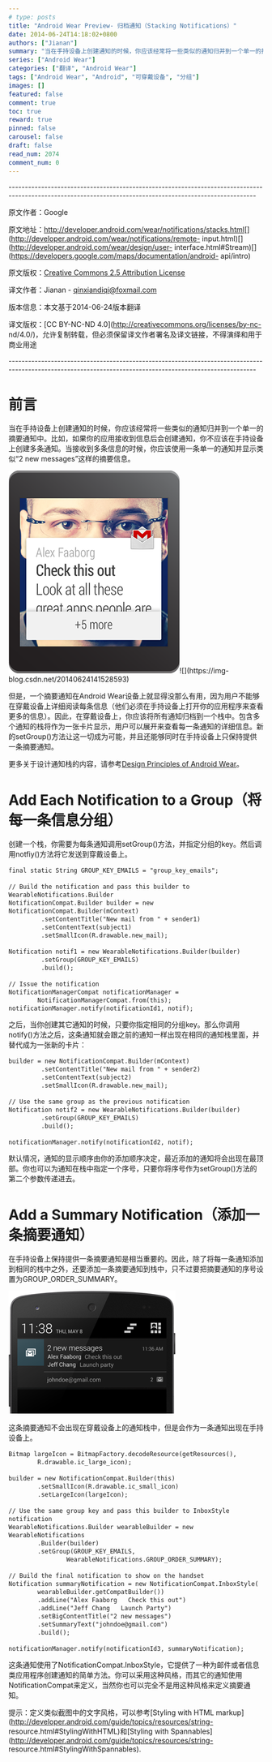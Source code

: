 ```yaml
---
# type: posts 
title: "Android Wear Preview- 归档通知（Stacking Notifications）"
date: 2014-06-24T14:18:02+0800
authors: ["Jianan"]
summary: "当在手持设备上创建通知的时候，你应该经常将一些类似的通知归并到一个单一的摘要通知中。比如，如果你的应用接收到信息后会创建通知，你不应该在手持设备上创建多条通知。当接收到多条信息的时候，你应该使用一条单一的通知并显示类似“2 new messag"
series: ["Android Wear"]
categories: ["翻译", "Android Wear"]
tags: ["Android Wear", "Android", "可穿戴设备", "分组"]
images: []
featured: false
comment: true
toc: true
reward: true
pinned: false
carousel: false
draft: false
read_num: 2074
comment_num: 0
---
```


\----------------------------------------------------------------------------------------------------------------------------------------------------------

原文作者：Google

原文地址：<http://developer.android.com/wear/notifications/stacks.html>[](http://developer.android.com/wear/notifications/pages.html)[](http://developer.android.com/wear/notifications/remote-
input.html)[](http://developer.android.com/wear/notifications/creating.html)[](http://developer.android.com/wear/design/index.htmlhttp://developer.android.com/wear/design/index.html)[](http://developer.android.com/wear/design/user-
interface.html#Stream)[](http://developer.android.com/wear/preview/start.html)[](https://developers.google.com/maps/documentation/android-
api/intro)

原文版权：[Creative Commons 2.5 Attribution
License](http://creativecommons.org/licenses/by/2.5/)[](http://creativecommons.org/licenses/by/3.0/)

译文作者：Jianan - qinxiandiqi@foxmail.com

版本信息：本文基于2014-06-24版本翻译

译文版权：[CC BY-NC-ND 4.0](http://creativecommons.org/licenses/by-nc-
nd/4.0/)，允许复制转载，但必须保留译文作者署名及译文链接，不得演绎和用于商业用途

\----------------------------------------------------------------------------------------------------------------------------------------------------------

  

# 前言

  

当在手持设备上创建通知的时候，你应该经常将一些类似的通知归并到一个单一的摘要通知中。比如，如果你的应用接收到信息后会创建通知，你不应该在手持设备上创建多条通知。当接收到多条信息的时候，你应该使用一条单一的通知并显示类似“2
new messages”这样的摘要信息。

  

![](d4e9c3911c4d15c14c2f019de71a20f5.png)![](https://img-
blog.csdn.net/20140624141528593)  

  
但是，一个摘要通知在Android
Wear设备上就显得没那么有用，因为用户不能够在穿戴设备上详细阅读每条信息（他们必须在手持设备上打开你的应用程序来查看更多的信息）。因此，在穿戴设备上，你应该将所有通知归档到一个栈中。包含多个通知的栈将作为一张卡片显示，用户可以展开来查看每一条通知的详细信息。新的setGroup()方法让这一切成为可能，并且还能够同时在手持设备上只保持提供一条摘要通知。

  
更多关于设计通知栈的内容，请参考[Design Principles of Android
Wear](http://blog.csdn.net/qinxiandiqi/article/details/32331397)。

  

# Add Each Notification to a Group（将每一条信息分组）

  

创建一个栈，你需要为每条通知调用setGroup()方法，并指定分组的key。然后调用notfiy()方法将它发送到穿戴设备上。

    
    
    final static String GROUP_KEY_EMAILS = "group_key_emails";
    
    // Build the notification and pass this builder to WearableNotifications.Builder
    NotificationCompat.Builder builder = new NotificationCompat.Builder(mContext)
             .setContentTitle("New mail from " + sender1)
             .setContentText(subject1)
             .setSmallIcon(R.drawable.new_mail);
    
    Notification notif1 = new WearableNotifications.Builder(builder)
             .setGroup(GROUP_KEY_EMAILS)
             .build();
    
    // Issue the notification
    NotificationManagerCompat notificationManager =
            NotificationManagerCompat.from(this);
    notificationManager.notify(notificationId1, notif);

之后，当你创建其它通知的时候，只要你指定相同的分组key。那么你调用notify()方法之后，这条通知就会跟之前的通知一样出现在相同的通知栈里面，并替代成为一张新的卡片：

    
    
    builder = new NotificationCompat.Builder(mContext)
             .setContentTitle("New mail from " + sender2)
             .setContentText(subject2)
             .setSmallIcon(R.drawable.new_mail);
    
    // Use the same group as the previous notification
    Notification notif2 = new WearableNotifications.Builder(builder)
             .setGroup(GROUP_KEY_EMAILS)
             .build();
    
    notificationManager.notify(notificationId2, notif);

默认情况，通知的显示顺序由你的添加顺序决定，最近添加的通知将会出现在最顶部。你也可以为通知在栈中指定一个序号，只要你将序号作为setGroup()方法的第二个参数传递进去。

  

# Add a Summary Notification（添加一条摘要通知）

  

在手持设备上保持提供一条摘要通知是相当重要的。因此，除了将每一条通知添加到相同的栈中之外，还要添加一条摘要通知到栈中，只不过要把摘要通知的序号设置为GROUP_ORDER_SUMMARY。

  

![](7f806910bf25e75e7e31ad4811b52f57.png)  

  
这条摘要通知不会出现在穿戴设备上的通知栈中，但是会作为一条通知出现在手持设备上。

    
    
    Bitmap largeIcon = BitmapFactory.decodeResource(getResources(),
            R.drawable.ic_large_icon);
    
    builder = new NotificationCompat.Builder(this)
            .setSmallIcon(R.drawable.ic_small_icon)
            .setLargeIcon(largeIcon);
    
    // Use the same group key and pass this builder to InboxStyle notification
    WearableNotifications.Builder wearableBuilder = new WearableNotifications
            .Builder(builder)
            .setGroup(GROUP_KEY_EMAILS,
                    WearableNotifications.GROUP_ORDER_SUMMARY);
    
    // Build the final notification to show on the handset
    Notification summaryNotification = new NotificationCompat.InboxStyle(
            wearableBuilder.getCompatBuilder())
            .addLine("Alex Faaborg   Check this out")
            .addLine("Jeff Chang   Launch Party")
            .setBigContentTitle("2 new messages")
            .setSummaryText("johndoe@gmail.com")
            .build();
    
    notificationManager.notify(notificationId3, summaryNotification);

这条通知使用了NotificationCompat.InboxStyle，它提供了一种为邮件或者信息类应用程序创建通知的简单方法。你可以采用这种风格，而其它的通知使用NotificationCompat来定义，当然你也可以完全不是用这种风格来定义摘要通知。

  
提示：定义类似截图中的文字风格，可以参考[Styling with HTML
markup](http://developer.android.com/guide/topics/resources/string-
resource.html#StylingWithHTML)和[Styling with
Spannables](http://developer.android.com/guide/topics/resources/string-
resource.html#StylingWithSpannables).

